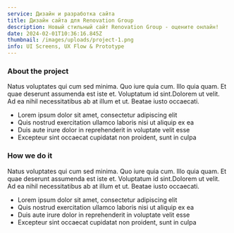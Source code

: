 ```yaml
---
service: Дизайн и разработка сайта
title: Дизайн сайта для Renovation Group
description: Новый стильный сайт Renovation Group - оцените онлайн!
date: 2024-02-01T10:36:16.845Z
thumbnail: /images/uploads/project-1.png
info: UI Screens, UX Flow & Prototype
---
```

### About the project

Natus voluptates qui cum sed minima. Quo iure quia cum. Illo quia quam. Et quae deserunt assumenda est iste et. Voluptatum id sint.Dolorem ut velit. Ad ea nihil necessitatibus ab at illum et ut. Beatae iusto occaecati.

* Lorem ipsum dolor sit amet, consectetur adipiscing elit
* Quis nostrud exercitation ullamco laboris nisi ut aliquip ex ea
* Duis aute irure dolor in reprehenderit in voluptate velit esse
* Excepteur sint occaecat cupidatat non proident, sunt in culpa

### How we do it

Natus voluptates qui cum sed minima. Quo iure quia cum. Illo quia quam. Et quae deserunt assumenda est iste et. Voluptatum id sint.Dolorem ut velit. Ad ea nihil necessitatibus ab at illum et ut. Beatae iusto occaecati.

* Lorem ipsum dolor sit amet, consectetur adipiscing elit
* Quis nostrud exercitation ullamco laboris nisi ut aliquip ex ea
* Duis aute irure dolor in reprehenderit in voluptate velit esse
* Excepteur sint occaecat cupidatat non proident, sunt in culpa